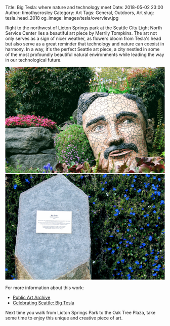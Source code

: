Title: Big Tesla: where nature and technology meet
Date: 2018-05-02 23:00
Author: timothycrosley
Category: Art
Tags: General, Outdoors, Art
slug: tesla_head_2018
og_image: images/tesla/overview.jpg

Right to the northwest of Licton Springs park at the Seattle City Light North Service Center lies a beautiful art piece by Merrily Tompkins.
The art not only serves as a sign of nicer weather, as flowers bloom from Tesla's head but also serve as a great reminder that technology and
nature can coexist in harmony. In a way, it's the perfect Seattle art piece, a city nestled in some of the most profoundly beautiful natural
environments while leading the way in our technological future.

[![Close Up](images/tesla/up_close.jpg)](images/tesla/up_close.jpg)
[![Close Up](images/tesla/sign.jpg)](images/tesla/sign.jpg)

For more information about this work:

- [Public Art Archive](http://www.publicartarchive.org/work/big-tesla)
- [Celebrating Seattle: Big Tesla](http://www.seattlestar.net/2014/03/celebrating-seattle-big-tesla/)

Next time you walk from Licton Springs Park to the Oak Tree Plaza, take some time to enjoy this unique and creative piece of art.
